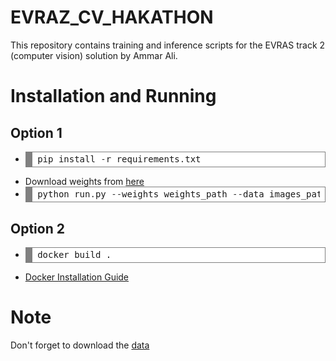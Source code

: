 # EVRAZ_CV_HAKATHON
This repository contains training and inference scripts for the EVRAS track 2 (computer vision) solution by Ammar Ali.
# Installation and Running
## Option 1
* <!-- HTML generated using hilite.me --><div style="background: #ffffff; overflow:auto;width:auto;border:solid gray;border-width:.1em .1em .1em .8em;padding:.2em .6em;"><pre style="margin: 0; line-height: 125%">pip install <span style="color: #333333">-</span>r requirements<span style="color: #333333">.</span>txt
</pre></div>
* Download weights from <a href="https://drive.google.com/file/d/18hpJEH3Im2656Q5PZ8P39MMe_i_uOvI2/view?usp=sharing">here</a>
* <!-- HTML generated using hilite.me --><div style="background: #ffffff; overflow:auto;width:auto;border:solid gray;border-width:.1em .1em .1em .8em;padding:.2em .6em;"><pre style="margin: 0; line-height: 125%">python run<span style="color: #333333">.</span>py <span style="color: #333333">--</span>weights weights_path <span style="color: #333333">--</span>data images_path <span style="color: #333333">--</span>output output<span style="color: #333333">-</span><span style="color: #007020">dir</span> <span style="color: #333333">--</span>sub_sample sample_submission<span style="color: #333333">.</span>json <span style="color: #333333">--</span>imgsz image_size
</pre></div>
## Option 2
* <!-- HTML generated using hilite.me --><div style="background: #ffffff; overflow:auto;width:auto;border:solid gray;border-width:.1em .1em .1em .8em;padding:.2em .6em;"><pre style="margin: 0; line-height: 125%">docker build .
</pre></div>
* <a href = "https://docs.docker.com/get-docker/"> Docker Installation Guide</a>
# Note
Don't forget to download the <a href="https://disk.yandex.ru/d/fKjGJTI91TWCNA">data</a>
